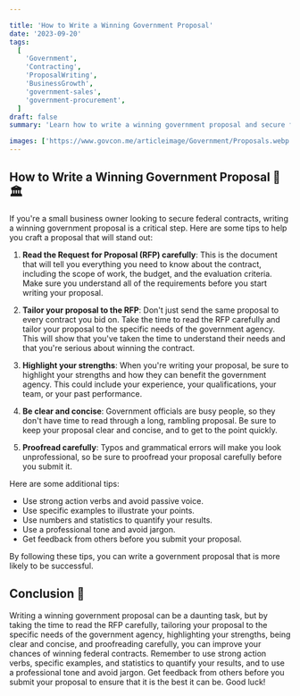 ```yaml
---

title: 'How to Write a Winning Government Proposal'
date: '2023-09-20'
tags:
  [
    'Government',
    'Contracting',
    'ProposalWriting',
    'BusinessGrowth',
    'government-sales',
    'government-procurement',
  ]
draft: false
summary: 'Learn how to write a winning government proposal and secure federal contracts for your small business. 💼🏛️'

images: ['https://www.govcon.me/articleimage/Government/Proposals.webp']
---
```


## How to Write a Winning Government Proposal 💼🏛️

If you're a small business owner looking to secure federal contracts, writing a
winning government proposal is a critical step. Here are some tips to help you
craft a proposal that will stand out:

1. **Read the Request for Proposal (RFP) carefully**: This is the document that
   will tell you everything you need to know about the contract, including the
   scope of work, the budget, and the evaluation criteria. Make sure you
   understand all of the requirements before you start writing your proposal.

2. **Tailor your proposal to the RFP**: Don't just send the same proposal to
   every contract you bid on. Take the time to read the RFP carefully and tailor
   your proposal to the specific needs of the government agency. This will show
   that you've taken the time to understand their needs and that you're serious
   about winning the contract.

3. **Highlight your strengths**: When you're writing your proposal, be sure to
   highlight your strengths and how they can benefit the government agency. This
   could include your experience, your qualifications, your team, or your past
   performance.

4. **Be clear and concise**: Government officials are busy people, so they don't
   have time to read through a long, rambling proposal. Be sure to keep your
   proposal clear and concise, and to get to the point quickly.

5. **Proofread carefully**: Typos and grammatical errors will make you look
   unprofessional, so be sure to proofread your proposal carefully before you
   submit it.

Here are some additional tips:

- Use strong action verbs and avoid passive voice.
- Use specific examples to illustrate your points.
- Use numbers and statistics to quantify your results.
- Use a professional tone and avoid jargon.
- Get feedback from others before you submit your proposal.

By following these tips, you can write a government proposal that is more likely
to be successful.

## Conclusion 🎉

Writing a winning government proposal can be a daunting task, but by taking the
time to read the RFP carefully, tailoring your proposal to the specific needs of
the government agency, highlighting your strengths, being clear and concise, and
proofreading carefully, you can improve your chances of winning federal
contracts. Remember to use strong action verbs, specific examples, and
statistics to quantify your results, and to use a professional tone and avoid
jargon. Get feedback from others before you submit your proposal to ensure that
it is the best it can be. Good luck!
